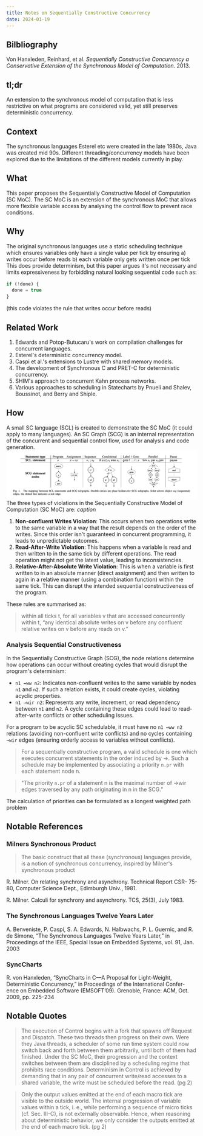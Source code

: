 ```yaml
---
title: Notes on Sequentially Constructive Concurrency
date: 2024-01-19
---
```


## Bilbliography

Von Hanxleden, Reinhard, et al. _Sequentially Constructive Concurrency a Conservative Extension of the Synchronous Model of Computation_. 2013.

## tl;dr

An extension to the synchronous model of computation that is less restrictive on what programs are considered valid, yet still preserves deterministic concurrency.

## Context

The synchronous languages Esterel etc were created in the late 1980s, Java was created mid 90s. Different threading/concurrency models have been explored due to the limitations of the different models currently in play.

## What

This paper proposes the Sequentially Constructive Model of Computation (SC MoC). The SC MoC is an extension of the synchronous MoC that allows more flexible variable access by analysing the control flow to prevent race conditions.

## Why

The original synchronous languages use a static scheduling technique which ensures variables only have a single value per tick by ensuring
a) writes occur before reads
b) each variable only gets written once per tick
This does provide determinism, but this paper argues it's not necessary and limits expressiveness by forbidding natural looking sequential code such as:

```js
if (!done) {
  done = true
}
```

(this code violates the rule that writes occur before reads)

## Related Work

1. Edwards and Potop-Butucaru's work on compilation challenges for concurrent languages.
2. Esterel's deterministic concurrency model.
3. Caspi et al.'s extensions to Lustre with shared memory models.
4. The development of Synchronous C and PRET-C for deterministic concurrency.
5. SHIM's approach to concurrent Kahn process networks.
6. Various approaches to scheduling in Statecharts by Pnueli and Shalev, Boussinot, and Berry and Shiple.

## How

A small SC language (SCL) is created to demonstrate the SC MoC (it could apply to many languages). An SC Graph (SCG) is an internal representation of the concurrent and sequential control flow, used for analysis and code generation.
![Mapping between SCG and SCL](/assets/sequentially-constructive-scg-scl-mapping.png)
The three types of violations in the Sequentially Constructive Model of Computation (SC MoC) are:
_caption_

1. **Non-confluent Writes Violation**: This occurs when two operations write to the same variable in a way that the result depends on the order of the writes. Since this order isn't guaranteed in concurrent programming, it leads to unpredictable outcomes.
2. **Read-After-Write Violation**: This happens when a variable is read and then written to in the same tick by different operations. The read operation might not get the latest value, leading to inconsistencies.
3. **Relative-After-Absolute Write Violation**: This is when a variable is first written to in an absolute manner (direct assignment) and then written to again in a relative manner (using a combination function) within the same tick. This can disrupt the intended sequential constructiveness of the program.

These rules are summarised as:

> within all ticks t, for all variables v that are accessed concurrently within t, “any identical absolute writes on v before any confluent relative writes on v before any reads on v.”

### Analysis Sequential Constructiveness

In the Sequentially Constructive Graph (SCG), the node relations determine how operations can occur without creating cycles that would disrupt the program's determinism:

- `n1 ↔ww n2`: Indicates non-confluent writes to the same variable by nodes `n1` and `n2`. If such a relation exists, it could create cycles, violating acyclic properties.
- `n1 →wir n2`: Represents any write, increment, or read dependency between `n1` and `n2`. A cycle containing these edges could lead to read-after-write conflicts or other scheduling issues.

For a program to be acyclic SC schedulable, it must have no `n1 ↔ww n2` relations (avoiding non-confluent write conflicts) and no cycles containing `→wir` edges (ensuring orderly access to variables without conflicts).

> For a sequentially constructive program, a valid schedule is one which executes concurrent statements in the order induced by →. Such a schedule may be implemented by associating a priority `n.pr` with each statement node n.

> "The priority `n.pr` of a statement n is the maximal number of →wir edges traversed by any path originating in n in the SCG."

The calculation of priorities can be formulated as a longest weighted path problem

## Notable References

### Milners Synchronous Product

> The basic construct that all these (synchronous) languages provide, is a notion of synchronous concurrency, inspired by Milner's synchronous product

R. Milner. On relating synchrony and asynchrony. Technical Report CSR- 75-80, Computer Science Dept., Edimburgh Univ., 1981.

R. Milner. Calculi for synchrony and asynchrony. TCS, 25(3), July 1983.

### The Synchronous Languages Twelve Years Later

A. Benveniste, P. Caspi, S. A. Edwards, N. Halbwachs, P. L. Guernic, and R. de Simone, “The Synchronous Languages Twelve Years Later,” in Proceedings of the IEEE, Special Issue on Embedded Systems, vol. 91, Jan. 2003

### SyncCharts

R. von Hanxleden, “SyncCharts in C—A Proposal for Light-Weight, Deterministic Concurrency,” in Proceedings of the International Confer- ence on Embedded Software (EMSOFT’09). Grenoble, France: ACM, Oct. 2009, pp. 225–234

## Notable Quotes

> The execution of Control begins with a fork that spawns off Request and Dispatch. These two threads then progress on their own. Were they Java threads, a scheduler of some run time system could now switch back and forth between them arbitrarily, until both of them had finished. Under the SC MoC, their progression and the context switches between them are disciplined by a scheduling regime that prohibits race conditions. Determinism in Control is achieved by demanding that in any pair of concurrent write/read accesses to a shared variable, the write must be scheduled before the read. (pg 2)

> Only the output values emitted at the end of each macro tick are visible to the outside world. The internal progression of variable values within a tick, i. e., while performing a sequence of micro ticks (cf. Sec. III-C), is not externally observable. Hence, when reasoning about deterministic behavior, we only consider the outputs emitted at the end of each macro tick. (pg 2)
